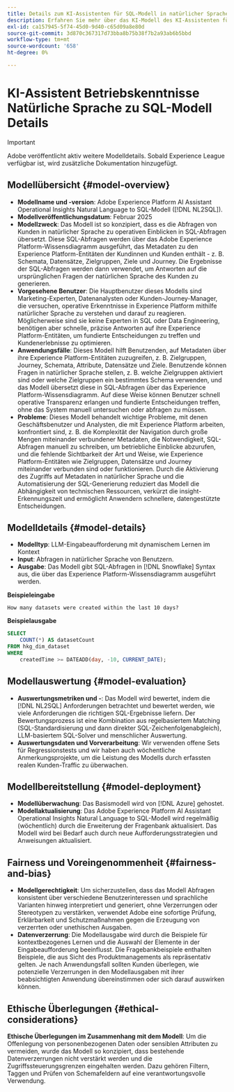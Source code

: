 ```yaml
---
title: Details zum KI-Assistenten für SQL-Modell in natürlicher Sprache
description: Erfahren Sie mehr über das KI-Modell des KI-Assistenten für die natürliche Sprache in SQL.
exl-id: ca157945-5f74-45d0-9d40-c65d09a8e80d
source-git-commit: 3d870c367317d73bba8b75b38f7b2a93ab6b5bbd
workflow-type: tm+mt
source-wordcount: '658'
ht-degree: 0%

---
```


# KI-Assistent Betriebskenntnisse Natürliche Sprache zu SQL-Modell Details

>[!IMPORTANT]
>
>Adobe veröffentlicht aktiv weitere Modelldetails. Sobald Experience League verfügbar ist, wird zusätzliche Dokumentation hinzugefügt.

## Modellübersicht {#model-overview}

* **Modellname und -version**: Adobe Experience Platform AI Assistant Operational Insights Natural Language to SQL-Modell ([!DNL NL2SQL]).
* **Modellveröffentlichungsdatum**: Februar 2025
* **Modellzweck**: Das Modell ist so konzipiert, dass es die Abfragen von Kunden in natürlicher Sprache zu operativen Einblicken in SQL-Abfragen übersetzt. Diese SQL-Abfragen werden über das Adobe Experience Platform-Wissensdiagramm ausgeführt, das Metadaten zu den Experience Platform-Entitäten der Kundinnen und Kunden enthält - z. B. Schemata, Datensätze, Zielgruppen, Ziele und Journey. Die Ergebnisse der SQL-Abfragen werden dann verwendet, um Antworten auf die ursprünglichen Fragen der natürlichen Sprache des Kunden zu generieren.
* **Vorgesehene Benutzer**: Die Hauptbenutzer dieses Modells sind Marketing-Experten, Datenanalysten oder Kunden-Journey-Manager, die versuchen, operative Erkenntnisse in Experience Platform mithilfe natürlicher Sprache zu verstehen und darauf zu reagieren. Möglicherweise sind sie keine Experten in SQL oder Data Engineering, benötigen aber schnelle, präzise Antworten auf ihre Experience Platform-Entitäten, um fundierte Entscheidungen zu treffen und Kundenerlebnisse zu optimieren.
* **Anwendungsfälle**: Dieses Modell hilft Benutzenden, auf Metadaten über ihre Experience Platform-Entitäten zuzugreifen, z. B. Zielgruppen, Journey, Schemata, Attribute, Datensätze und Ziele. Benutzende können Fragen in natürlicher Sprache stellen, z. B. welche Zielgruppen aktiviert sind oder welche Zielgruppen ein bestimmtes Schema verwenden, und das Modell übersetzt diese in SQL-Abfragen über das Experience Platform-Wissensdiagramm. Auf diese Weise können Benutzer schnell operative Transparenz erlangen und fundierte Entscheidungen treffen, ohne das System manuell untersuchen oder abfragen zu müssen.
* **Probleme**: Dieses Modell behandelt wichtige Probleme, mit denen Geschäftsbenutzer und Analysten, die mit Experience Platform arbeiten, konfrontiert sind, z. B. die Komplexität der Navigation durch große Mengen miteinander verbundener Metadaten, die Notwendigkeit, SQL-Abfragen manuell zu schreiben, um betriebliche Einblicke abzurufen, und die fehlende Sichtbarkeit der Art und Weise, wie Experience Platform-Entitäten wie Zielgruppen, Datensätze und Journey miteinander verbunden sind oder funktionieren. Durch die Aktivierung des Zugriffs auf Metadaten in natürlicher Sprache und die Automatisierung der SQL-Generierung reduziert das Modell die Abhängigkeit von technischen Ressourcen, verkürzt die insight-Erkennungszeit und ermöglicht Anwendern schnellere, datengestützte Entscheidungen.

## Modelldetails {#model-details}

* **Modelltyp**: LLM-Eingabeaufforderung mit dynamischem Lernen im Kontext
* **Input**: Abfragen in natürlicher Sprache von Benutzern.
* **Ausgabe**: Das Modell gibt SQL-Abfragen in [!DNL Snowflake] Syntax aus, die über das Experience Platform-Wissensdiagramm ausgeführt werden.

**Beispieleingabe**

```console
How many datasets were created within the last 10 days?
```

**Beispielausgabe**

```SQL
SELECT
    COUNT(*) AS datasetCount 
FROM hkg_dim_dataset 
WHERE
    createdTime >= DATEADD(day, -10, CURRENT_DATE);
```

## Modellauswertung {#model-evaluation}

* **Auswertungsmetriken und -**: Das Modell wird bewertet, indem die [!DNL NL2SQL] Anforderungen betrachtet und bewertet werden, wie viele Anforderungen die richtigen SQL-Ergebnisse liefern. Der Bewertungsprozess ist eine Kombination aus regelbasiertem Matching (SQL-Standardisierung und dann direkter SQL-Zeichenfolgenabgleich), LLM-basiertem SQL-Solver und menschlicher Auswertung.
* **Auswertungsdaten und Vorverarbeitung**: Wir verwenden offene Sets für Regressionstests und wir haben auch wöchentliche Anmerkungsprojekte, um die Leistung des Modells durch erfassten realen Kunden-Traffic zu überwachen.

## Modellbereitstellung {#model-deployment}

* **Modellüberwachung**: Das Basismodell wird von [!DNL Azure] gehostet.
* **Modellaktualisierung**: Das Adobe Experience Platform AI Assistant Operational Insights Natural Language to SQL-Modell wird regelmäßig (wöchentlich) durch die Erweiterung der Fragenbank aktualisiert. Das Modell wird bei Bedarf auch durch neue Aufforderungsstrategien und Anweisungen aktualisiert.

## Fairness und Voreingenommenheit {#fairness-and-bias}

* **Modellgerechtigkeit**: Um sicherzustellen, dass das Modell Abfragen konsistent über verschiedene Benutzerinteressen und sprachliche Varianten hinweg interpretiert und generiert, ohne Verzerrungen oder Stereotypen zu verstärken, verwendet Adobe eine sofortige Prüfung, Erklärbarkeit und Schutzmaßnahmen gegen die Erzeugung von verzerrten oder unethischen Ausgaben.
* **Datenverzerrung**: Die Modellausgabe wird durch die Beispiele für kontextbezogenes Lernen und die Auswahl der Elemente in der Eingabeaufforderung beeinflusst. Die Fragebankbeispiele enthalten Beispiele, die aus Sicht des Produktmanagements als repräsentativ gelten. Je nach Anwendungsfall sollten Kunden überlegen, wie potenzielle Verzerrungen in den Modellausgaben mit ihrer beabsichtigten Anwendung übereinstimmen oder sich darauf auswirken können.

## Ethische Überlegungen {#ethical-considerations}

**Ethische Überlegungen im Zusammenhang mit dem Modell**: Um die Offenlegung von personenbezogenen Daten oder sensiblen Attributen zu vermeiden, wurde das Modell so konzipiert, dass bestehende Datenverzerrungen nicht verstärkt werden und die Zugriffssteuerungsgrenzen eingehalten werden. Dazu gehören Filtern, Taggen und Prüfen von Schemafeldern auf eine verantwortungsvolle Verwendung.
